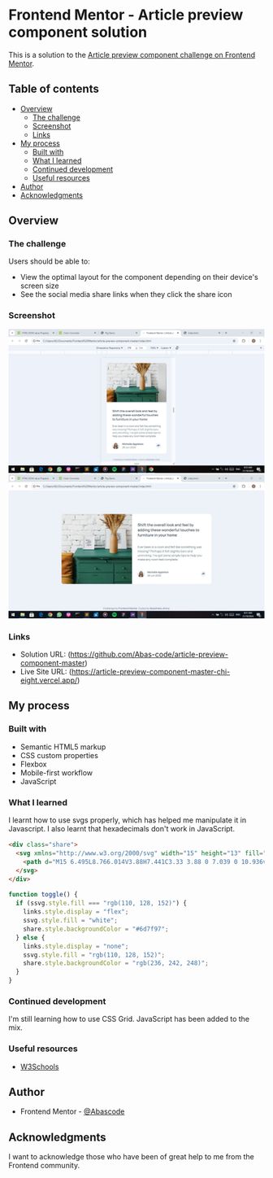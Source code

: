 # Frontend Mentor - Article preview component solution

This is a solution to the [Article preview component challenge on Frontend Mentor](https://www.frontendmentor.io/challenges/article-preview-component-dYBN_pYFT).

## Table of contents

- [Overview](#overview)
  - [The challenge](#the-challenge)
  - [Screenshot](#screenshot)
  - [Links](#links)
- [My process](#my-process)
  - [Built with](#built-with)
  - [What I learned](#what-i-learned)
  - [Continued development](#continued-development)
  - [Useful resources](#useful-resources)
- [Author](#author)
- [Acknowledgments](#acknowledgments)


## Overview

### The challenge

Users should be able to:
- View the optimal layout for the component depending on their device's screen size
- See the social media share links when they click the share icon

### Screenshot

![mobile view](./design/mobile-design.jpg)
![desktop view](./design/desktop-design.jpg)

### Links

- Solution URL: (https://github.com/Abas-code/article-preview-component-master)
- Live Site URL: (https://article-preview-component-master-chi-eight.vercel.app/)

## My process

### Built with

- Semantic HTML5 markup
- CSS custom properties
- Flexbox
- Mobile-first workflow
- JavaScript

### What I learned

I learnt how to use svgs properly, which has helped me manipulate it in Javascript. I also learnt that hexadecimals don't work in JavaScript.

```html
<div class="share">
  <svg xmlns="http://www.w3.org/2000/svg" width="15" height="13" fill="rgb(110, 128, 152)" class="share-svg">
    <path d="M15 6.495L8.766.014V3.88H7.441C3.33 3.88 0 7.039 0 10.936v2.049l.589-.612C2.59 10.294 5.422 9.11 8.39 9.11h.375v3.867L15 6.495z"/>
  </svg>
</div>
```
```js
function toggle() {
  if (ssvg.style.fill === "rgb(110, 128, 152)") {
    links.style.display = "flex";
    ssvg.style.fill = "white";
    share.style.backgroundColor = "#6d7f97";
  } else {
    links.style.display = "none";
    ssvg.style.fill = "rgb(110, 128, 152)";
    share.style.backgroundColor = "rgb(236, 242, 248)";
  }
}
```

### Continued development

I'm still learning how to use CSS Grid. JavaScript has been added to the mix.

### Useful resources

- [W3Schools](https://www.w3schools.com)


## Author

- Frontend Mentor - [@Abascode](https://www.frontendmentor.io/profile/Abascode)


## Acknowledgments

I want to acknowledge those who have been of great help to me from the Frontend community.